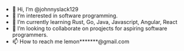 - 👋 Hi, I’m @johnnyslack129
- 👀 I’m interested in software programming.
- 🌱 I’m currently learning Rust, Go, Java, Javascript, Angular, React
- 💞️ I’m looking to collaborate on proqjects for aspiring software programmers.
- 📫 How to reach me lemon*******@gmail.com

<!---
lemonpopkaze33/lemonpopkaze33 is a ✨ special ✨ repository because its `README.md` (this file) appears on your GitHub profile.
You can click the Preview link to take a look at your changes.
--->
